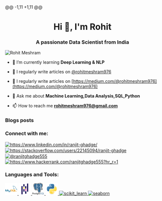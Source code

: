 @@ -1,11 +1,11 @@
<h1 align="center">Hi 👋, I'm Rohit </h1>
<h3 align="center">A passionate Data Scientist from India</h3>
<p align="left"> <img src="https://komarev.com/ghpvc/?username=ranjitghadge&label=Profile%20views&color=0e75b6&style=flat" alt="Rohit Meshram" /> </p>

- 🌱 I’m currently learning **Deep Learning & NLP**

- 📝 I regularly write articles on [@rohitmeshram976](@rohitmeshram976)
- 📝 I regularly write articles on [https://medium.com/@rohitmeshram976](https://medium.com/@rohitmeshram976)

- 💬 Ask me about **Machine Learning,Data Analysis,SQL,Python**

- 📫 How to reach me **rohitmeshram976@gmail.com**
### Blogs posts
<!-- BLOG-POST-LIST:START -->
<!-- BLOG-POST-LIST:END -->
<h3 align="left">Connect with me:</h3>
<p align="left">
<a href="https://linkedin.com/in/https://www.linkedin.com/in/ranjit-ghadge/" target="blank"><img align="center" src="https://raw.githubusercontent.com/rahuldkjain/github-profile-readme-generator/master/src/images/icons/Social/linked-in-alt.svg" alt="https://www.linkedin.com/in/ranjit-ghadge/" height="30" width="40" /></a>
<a href="https://stackoverflow.com/users/https://stackoverflow.com/users/22145094/ranjit-ghadge" target="blank"><img align="center" src="https://raw.githubusercontent.com/rahuldkjain/github-profile-readme-generator/master/src/images/icons/Social/stack-overflow.svg" alt="https://stackoverflow.com/users/22145094/ranjit-ghadge" height="30" width="40" /></a>
<a href="https://medium.com/@ranjitghadge555" target="blank"><img align="center" src="https://raw.githubusercontent.com/rahuldkjain/github-profile-readme-generator/master/src/images/icons/Social/medium.svg" alt="@ranjitghadge555" height="30" width="40" /></a>
<a href="https://www.hackerrank.com/https://www.hackerrank.com/ranjitghadge555?hr_r=1" target="blank"><img align="center" src="https://raw.githubusercontent.com/rahuldkjain/github-profile-readme-generator/master/src/images/icons/Social/hackerrank.svg" alt="https://www.hackerrank.com/ranjitghadge555?hr_r=1" height="30" width="40" /></a>
</p>
<h3 align="left">Languages and Tools:</h3>
<p align="left"> <a href="https://www.mysql.com/" target="_blank" rel="noreferrer"> <img src="https://raw.githubusercontent.com/devicons/devicon/master/icons/mysql/mysql-original-wordmark.svg" alt="mysql" width="40" height="40"/> </a> <a href="https://pandas.pydata.org/" target="_blank" rel="noreferrer"> <img src="https://raw.githubusercontent.com/devicons/devicon/2ae2a900d2f041da66e950e4d48052658d850630/icons/pandas/pandas-original.svg" alt="pandas" width="40" height="40"/> </a> <a href="https://www.postgresql.org" target="_blank" rel="noreferrer"> <img src="https://raw.githubusercontent.com/devicons/devicon/master/icons/postgresql/postgresql-original-wordmark.svg" alt="postgresql" width="40" height="40"/> </a> <a href="https://www.python.org" target="_blank" rel="noreferrer"> <img src="https://raw.githubusercontent.com/devicons/devicon/master/icons/python/python-original.svg" alt="python" width="40" height="40"/> </a> <a href="https://scikit-learn.org/" target="_blank" rel="noreferrer"> <img src="https://upload.wikimedia.org/wikipedia/commons/0/05/Scikit_learn_logo_small.svg" alt="scikit_learn" width="40" height="40"/> </a> <a href="https://seaborn.pydata.org/" target="_blank" rel="noreferrer"> <img src="https://seaborn.pydata.org/_images/logo-mark-lightbg.svg" alt="seaborn" width="40" height="40"/> </a> </p>
